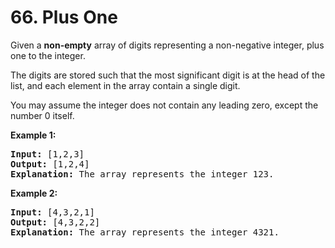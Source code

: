<h1>66. Plus One</h1>
<div><p>Given a <strong>non-empty</strong> array of digits&nbsp;representing a non-negative integer, plus one to the integer.</p>

<p>The digits are stored such that the most significant digit is at the head of the list, and each element in the array contain a single digit.</p>

<p>You may assume the integer does not contain any leading zero, except the number 0 itself.</p>

<p><strong>Example 1:</strong></p>

<pre><strong>Input:</strong> [1,2,3]
<strong>Output:</strong> [1,2,4]
<strong>Explanation:</strong> The array represents the integer 123.
</pre>

<p><strong>Example 2:</strong></p>

<pre><strong>Input:</strong> [4,3,2,1]
<strong>Output:</strong> [4,3,2,2]
<strong>Explanation:</strong> The array represents the integer 4321.
</pre></div>